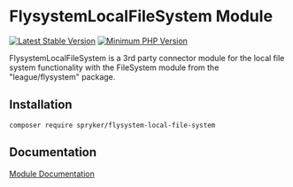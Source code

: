# FlysystemLocalFileSystem Module
[![Latest Stable Version](https://poser.pugx.org/spryker/flysystem-local-file-system/v/stable.svg)](https://packagist.org/packages/spryker/flysystem-local-file-system)
[![Minimum PHP Version](https://img.shields.io/badge/php-%3E%3D%207.3-8892BF.svg)](https://php.net/)

FlysystemLocalFileSystem is a 3rd party connector module for the local file system functionality with the FileSystem module from the "league/flysystem" package.

## Installation

```
composer require spryker/flysystem-local-file-system
```

## Documentation

[Module Documentation](https://academy.spryker.com/developing_with_spryker/module_guide/flysystem.html)
